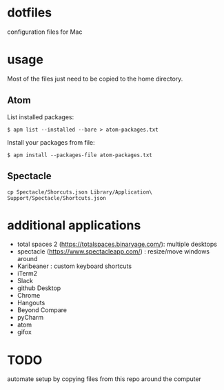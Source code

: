 # dotfiles
configuration files for Mac

# usage

Most of the files just need to be copied to the home directory.

## Atom
List installed packages:
```
$ apm list --installed --bare > atom-packages.txt
```
Install your packages from file:
```
$ apm install --packages-file atom-packages.txt
```

## Spectacle

```
cp Spectacle/Shorcuts.json Library/Application\ Support/Spectacle/Shortcuts.json
```

# additional applications
- total spaces 2 (https://totalspaces.binaryage.com/): multiple desktops
- spectacle (https://www.spectacleapp.com/) : resize/move windows around
- Karibeaner : custom keyboard shortcuts
- iTerm2
- Slack
- github Desktop
- Chrome
- Hangouts
- Beyond Compare
- pyCharm
- atom
- gifox


# TODO
automate setup by copying files from this repo around the computer
